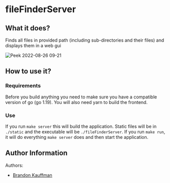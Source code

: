 # fileFinderServer

## What it does?

Finds all files in provided path (including sub-directories and their files) and displays them in a web gui

![Peek 2022-08-26 09-21](https://user-images.githubusercontent.com/77836661/186913315-8d6c688e-718d-4037-92f4-a7242514814b.gif)

## How to use it?


### Requirements

Before you build anything you need to make sure you have a compatible version of go (go 1.19).
You will also need yarn to build the frontend.

### Use

If you run `make server` this will build the application. Static files will be in `./static` and the executable will be `./fileFinderServer`.
If you run `make run`, it will do everything `make server` does and then start the application.

## Author Information

Authors:

- [Brandon Kauffman](mailto:bck01215@gmail.com)
